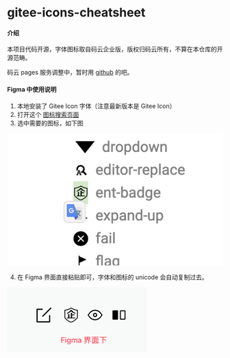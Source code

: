 # gitee-icons-cheatsheet

#### 介绍

本项目代码开源，字体图标取自码云企业版，版权归码云所有，不算在本仓库的开源范畴。

码云 pages 服务调整中，暂时用 [github](https://janpoem.github.io/gitee-icons-cheatsheet/public/) 的吧。

#### Figma 中使用说明

1. 本地安装了 Gitee Icon 字体（注意最新版本是 Gitee Icon）
2. 打开这个 [图标搜索页面](https://janpoem.github.io/gitee-icons-cheatsheet/public/)
3. 选中需要的图标，如下图
   
![图片-1](assets/image-1.png)

4. 在 Figma 界面直接粘贴即可，字体和图标的 unicode 会自动复制过去。

![图片-2](assets/image-2.png)

